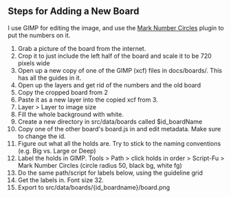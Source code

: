 ## Steps for Adding a New Board

I use GIMP for editing the image, and use the [Mark Number Circles](http://registry.gimp.org/node/25086) plugin to put the numbers on it.

1. Grab a picture of the board from the internet.
2. Crop it to just include the left half of the board and scale it to be 720 pixels wide
3. Open up a new copy of one of the GIMP (xcf) files in docs/boards/. This has all the guides in it.
4. Open up the layers and get rid of the numbers and the old board
5. Copy the cropped board from 2
6. Paste it as a new layer into the copied xcf from 3.
7. Layer > Layer to image size
8. Fill the whole background with white.
9. Create a new directory in src/data/boards called $id_boardName
10. Copy one of the other board's board.js in and edit metadata. Make sure to change the id.
11. Figure out what all the holds are. Try to stick to the naming conventions (e.g. Big vs. Large or Deep)
12. Label the holds in GIMP. Tools > Path > click holds in order > Script-Fu > Mark Number Circles (circle radius 50, black bg, white fg)
13. Do the same path/script for labels below, using the guideline grid
14. Get the labels in. Font size 32.
15. Export to src/data/boards/{id_boardname}/board.png
